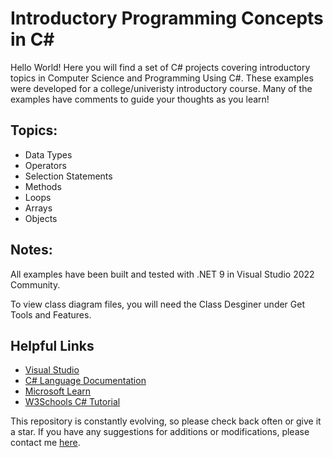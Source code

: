 # Introductory Programming Concepts in C#

Hello World! Here you will find a set of C# projects covering introductory topics in Computer 
Science and Programming Using C#. These examples were developed for a college/univeristy introductory
course. Many of the examples have comments to guide your thoughts as you learn! 

## Topics:

- Data Types
- Operators
- Selection Statements
- Methods
- Loops
- Arrays
- Objects

## Notes:
All examples have been built and tested with .NET 9 in Visual Studio 2022 Community.

To view class diagram files, you will need the Class Desginer under Get Tools and Features.

## Helpful Links
- [Visual Studio](https://visualstudio.microsoft.com/)
- [C# Language Documentation](https://learn.microsoft.com/en-us/dotnet/csharp/)
- [Microsoft Learn](https://learn.microsoft.com/)
- [W3Schools C# Tutorial](https://www.w3schools.com/cs/index.php)

This repository is constantly evolving, so please check back often or give it a star. If you have any 
suggestions for additions or modifications, please contact me [here](johnmcmeen@gmail.com).